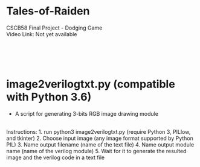 # Tales-of-Raiden
CSCB58 Final Project -  Dodging Game
<br />
Video Link: Not yet available
<br />
<br />
<br />
<br />
<br />
# image2verilogtxt.py (compatible with Python 3.6)
- A script for generating 3-bits RGB image drawing module
<br />
Instructions:
1. run python3 image2verilogtxt.py (require Python 3, PILlow, and tkinter)
2. Choose input image (any image format supported by Python PIL)
3. Name output filename (name of the text file)
4. Name output module name (name of the verilog module)
5. Wait for it to generate the resulted image and the verilog code in a text file

